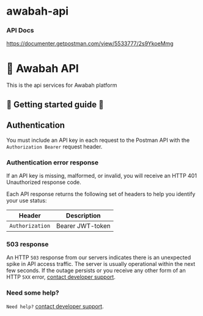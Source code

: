 # awabah-api

### API Docs

https://documenter.getpostman.com/view/5533777/2s9YkoeMmg

# 📄 Awabah API

This is the api services for Awabah platform

## 🔖 **Getting started guide** 🔖

## Authentication

You must include an API key in each request to the Postman API with the `Authorization Bearer` request header.

### Authentication error response

If an API key is missing, malformed, or invalid, you will receive an HTTP 401 Unauthorized response code.

Each API response returns the following set of headers to help you identify your use status:

| Header          | Description      |
| --------------- | ---------------- |
| `Authorization` | Bearer JWT-token |

### 503 response

An HTTP `503` response from our servers indicates there is an unexpected spike in API access traffic. The server is usually operational within the next few seconds. If the outage persists or you receive any other form of an HTTP `5XX` error, [contact developer support](awabah@gmail.com).

### **Need some help?**

`Need help?`
[contact developer support](awabah@gmail.com).
